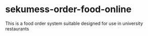 # sekumess-order-food-online

This is a food order system suitable designed for use in university restaurants
